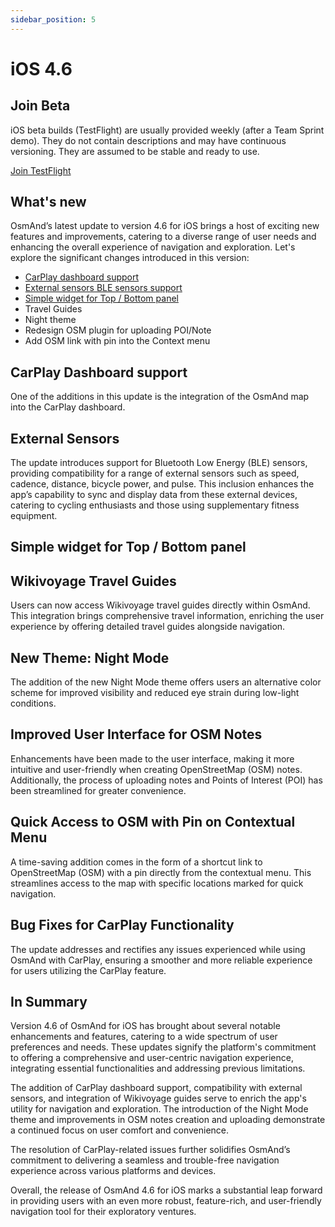 ```yaml
---
sidebar_position: 5
---
```


# iOS 4.6 

## Join Beta

iOS beta builds (TestFlight) are usually provided weekly (after a Team Sprint demo). They do not contain descriptions and may have continuous versioning. They are assumed to be stable and ready to use.  

<div>
  <a class="button button--active" href="https://testflight.apple.com/join/7poGNCKy">Join TestFlight</a>
</div>


## What's new

OsmAnd’s latest update to version 4.6 for iOS brings a host of exciting new features and improvements, catering to a diverse range of user needs and enhancing the overall experience of navigation and exploration. Let's explore the significant changes introduced in this version:  

- [CarPlay dashboard support](#carplay-dashboard-support)
- [External sensors BLE sensors support](#external-sensors)
- [Simple widget for Top / Bottom panel](#)
- Travel Guides
- Night theme
- Redesign OSM plugin for uploading POI/Note
- Add OSM link with pin into the Context menu

<!-- 
- CarPlay dashboard support. The map from OsmAnd is now visible on the CarPlay dashboard.
- External sensors. Added support for BLE sensors: Speed, cadence, distance, bicycle power, heartrate.
- Travel Guides from Wikivoyage.
- Added new Night theme.
- Improved user interface for creating OSM Notes and uploading Notes and POIs.
- Add OSM link with pin into the Context menu.
- Fixed bugs with CarPlay.


- Trash for Cloud
- Simple widget for Top / Bottom panel 
-->

## CarPlay Dashboard support

One of the additions in this update is the integration of the OsmAnd map into the CarPlay dashboard. 


## External Sensors

The update introduces support for Bluetooth Low Energy (BLE) sensors, providing compatibility for a range of external sensors such as speed, cadence, distance, bicycle power, and pulse. This inclusion enhances the app’s capability to sync and display data from these external devices, catering to cycling enthusiasts and those using supplementary fitness equipment.


## Simple widget for Top / Bottom panel


## Wikivoyage Travel Guides

Users can now access Wikivoyage travel guides directly within OsmAnd. This integration brings comprehensive travel information, enriching the user experience by offering detailed travel guides alongside navigation.

## New Theme: Night Mode

The addition of the new Night Mode theme offers users an alternative color scheme for improved visibility and reduced eye strain during low-light conditions.

## Improved User Interface for OSM Notes

Enhancements have been made to the user interface, making it more intuitive and user-friendly when creating OpenStreetMap (OSM) notes. Additionally, the process of uploading notes and Points of Interest (POI) has been streamlined for greater convenience.

## Quick Access to OSM with Pin on Contextual Menu

A time-saving addition comes in the form of a shortcut link to OpenStreetMap (OSM) with a pin directly from the contextual menu. This streamlines access to the map with specific locations marked for quick navigation.

## Bug Fixes for CarPlay Functionality

The update addresses and rectifies any issues experienced while using OsmAnd with CarPlay, ensuring a smoother and more reliable experience for users utilizing the CarPlay feature.

## In Summary

Version 4.6 of OsmAnd for iOS has brought about several notable enhancements and features, catering to a wide spectrum of user preferences and needs. These updates signify the platform's commitment to offering a comprehensive and user-centric navigation experience, integrating essential functionalities and addressing previous limitations.

The addition of CarPlay dashboard support, compatibility with external sensors, and integration of Wikivoyage guides serve to enrich the app's utility for navigation and exploration. The introduction of the Night Mode theme and improvements in OSM notes creation and uploading demonstrate a continued focus on user comfort and convenience.

The resolution of CarPlay-related issues further solidifies OsmAnd’s commitment to delivering a seamless and trouble-free navigation experience across various platforms and devices.

Overall, the release of OsmAnd 4.6 for iOS marks a substantial leap forward in providing users with an even more robust, feature-rich, and user-friendly navigation tool for their exploratory ventures.
